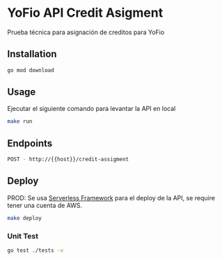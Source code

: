 # YoFio API Credit Asigment

Prueba técnica para asignación de creditos para YoFio

## Installation

```bash
go mod download
```

## Usage
Ejecutar el siguiente comando para levantar la API en local

```bash
make run
```

## Endpoints

```bash
POST - http://{{host}}/credit-assigment
```
## Deploy

PROD: Se usa [Serverless Framework](https://www.serverless.com/framework/docs/getting-started) para el deploy de la API, se require tener una cuenta de AWS.

```bash
make deploy
```

### Unit Test
```bash
go test ./tests -v
```